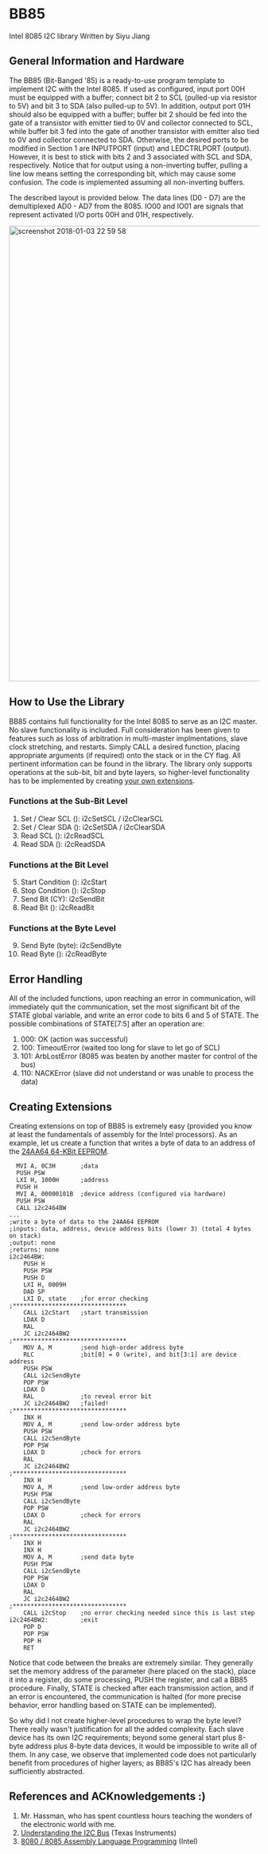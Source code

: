 # BB85
Intel 8085 I2C library
Written by Siyu Jiang

## General Information and Hardware
The BB85 (Bit-Banged '85) is a ready-to-use program template to implement I2C with the Intel 8085. If used as configured, input port 00H must be equipped with a buffer; connect bit 2 to SCL (pulled-up via resistor to 5V) and bit 3 to SDA (also pulled-up to 5V). In addition, output port 01H should also be equipped with a buffer; buffer bit 2 should be fed into the gate of a transistor with emitter tied to 0V and collector connected to SCL, while buffer bit 3 fed into the gate of another transistor with emitter also tied to 0V and collector connected to SDA. Otherwise, the desired ports to be modified in Section 1 are INPUTPORT (input) and LEDCTRLPORT (output). However, it is best to stick with bits 2 and 3 associated with SCL and SDA, respectively. Notice that for output using a non-inverting buffer, pulling a line low means setting the corresponding bit, which may cause some confusion. The code is implemented assuming all non-inverting buffers.

The described layout is provided below. The data lines (D0 - D7) are the demultiplexed AD0 - AD7 from the 8085. IO00 and IO01 are signals that represent activated I/O ports 00H and 01H, respectively.

<img width="913" alt="screenshot 2018-01-03 22 59 58" src="https://user-images.githubusercontent.com/25142270/34550922-7fd3eb20-f0da-11e7-8a59-e44e789ddfba.png">

## How to Use the Library
BB85 contains full functionality for the Intel 8085 to serve as an I2C master. No slave functionality is included. Full consideration has been given to features such as loss of arbitration in multi-master implmentations, slave clock stretching, and restarts. Simply CALL a desired function, placing appropriate arguments (if required) onto the stack or in the CY flag. All pertinent information can be found in the library. The library only supports operations at the sub-bit, bit and byte layers, so higher-level functionality has to be implemented by creating [your own extensions](#creating-extensions).

### Functions at the Sub-Bit Level
1. Set / Clear SCL (): i2cSetSCL / i2cClearSCL
2. Set / Clear SDA (): i2cSetSDA / i2cClearSDA
3. Read SCL (): i2cReadSCL
4. Read SDA (): i2cReadSDA

### Functions at the Bit Level
5. Start Condition (): i2cStart
6. Stop Condition (): i2cStop
7. Send Bit (CY): i2cSendBit
8. Read Bit (): i2cReadBit

### Functions at the Byte Level
9. Send Byte (byte): i2cSendByte
10. Read Byte (): i2cReadByte

## Error Handling
All of the included functions, upon reaching an error in communication, will immediately quit the communication, set the most significant bit of the STATE global variable, and write an error code to bits 6 and 5 of STATE. The possible combinations of STATE[7:5] after an operation are:

1. 000: OK (action was successful)
2. 100: TimeoutError (waited too long for slave to let go of SCL)
3. 101: ArbLostError (8085 was beaten by another master for control of the bus)
4. 110: NACKError (slave did not understand or was unable to process the data)

## Creating Extensions
Creating extensions on top of BB85 is extremely easy (provided you know at least the fundamentals of assembly for the Intel processors). As an example, let us create a function that writes a byte of data to an address of the [24AA64 64-KBit EEPROM](http://ww1.microchip.com/downloads/en/DeviceDoc/21189f.pdf).

```assembly
  MVI A, 0C3H       ;data
  PUSH PSW
  LXI H, 1000H      ;address
  PUSH H
  MVI A, 00000101B  ;device address (configured via hardware)
  PUSH PSW
  CALL i2c2464BW
...
;write a byte of data to the 24AA64 EEPROM
;inputs: data, address, device address bits (lower 3) (total 4 bytes on stack)
;output: none
;returns: none
i2c2464BW:
    PUSH H
    PUSH PSW
    PUSH D
    LXI H, 0009H
    DAD SP
    LXI D, state    ;for error checking
;********************************
    CALL i2cStart   ;start transmission
    LDAX D
    RAL
    JC i2c2464BW2
;********************************
    MOV A, M        ;send high-order address byte
    RLC             ;bit[0] = 0 (write), and bit[3:1] are device address
    PUSH PSW
    CALL i2cSendByte
    POP PSW
    LDAX D
    RAL             ;to reveal error bit
    JC i2c2464BW2   ;failed!
;********************************
    INX H
    MOV A, M        ;send low-order address byte
    PUSH PSW
    CALL i2cSendByte
    POP PSW
    LDAX D          ;check for errors
    RAL
    JC i2c2464BW2
;********************************
    INX H
    MOV A, M        ;send low-order address byte
    PUSH PSW
    CALL i2cSendByte
    POP PSW
    LDAX D          ;check for errors
    RAL
    JC i2c2464BW2
;********************************
    INX H
    INX H
    MOV A, M        ;send data byte
    PUSH PSW
    CALL i2cSendByte
    POP PSW
    LDAX D
    RAL
    JC i2c2464BW2
;********************************
    CALL i2cStop    ;no error checking needed since this is last step
i2c2464BW2:         ;exit
    POP D
    POP PSW
    POP H
    RET
```

Notice that code between the breaks are extremely similar. They generally set the memory address of the parameter (here placed on the stack), place it into a register, do some processing, PUSH the register, and call a BB85 procedure. Finally, STATE is checked after each transmission action, and if an error is encountered, the communication is halted (for more precise behavior, error handling based on STATE can be implemented).

So why did I not create higher-level procedures to wrap the byte level? There really wasn't justification for all the added complexity. Each slave device has its own I2C requirements; beyond some general start plus 8-byte address plus 8-byte data devices, it would be impossible to write all of them. In any case, we observe that implemented code does not particularly benefit from procedures of higher layers; as BB85's I2C has already been sufficiently abstracted.

## References and ACKnowledgements :)
1. Mr. Hassman, who has spent countless hours teaching the wonders of the electronic world with me.
2. [Understanding the I2C Bus](http://www.ti.com/lit/an/slva704/slva704.pdf) (Texas Instruments)
3. [8080 / 8085 Assembly Language Programming](https://www.tramm.li/i8080/Intel%208080-8085%20Assembly%20Language%20Programming%201977%20Intel.pdf) (Intel)
